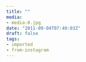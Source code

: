 ```yaml
---
title: ""
media:
- media-0.jpg
date: "2011-09-04T07:40:03Z"
draft: false
tags:
- imported
- from-instagram
---
```



